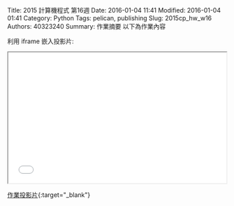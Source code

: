 Title: 2015 計算機程式 第16週
Date: 2016-01-04 11:41
Modified: 2016-01-04 01:41
Category: Python
Tags: pelican, publishing
Slug: 2015cp_hw_w16
Authors: 40323240
Summary: 作業摘要
以下為作業內容

利用 iframe 嵌入投影片:

<iframe src="simplest16.html" width="500" height="300"></iframe>

[作業投影片](simplest16.html){:target="_blank"}

